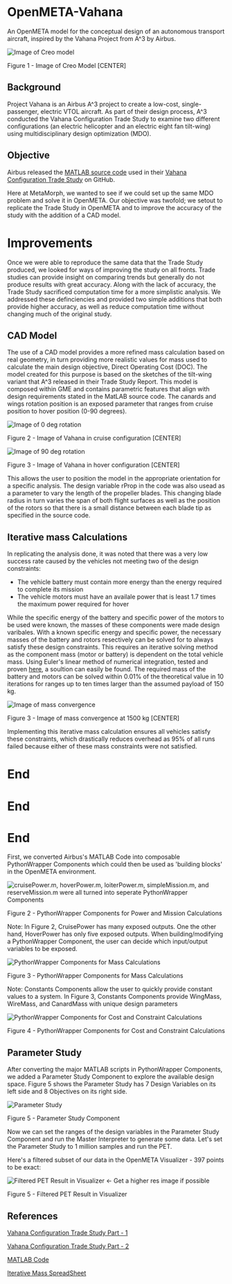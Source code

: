 # OpenMETA-Vahana
An OpenMETA model for the conceptual design of an autonomous transport aircraft, inspired by the Vahana Project from A^3 by Airbus.

![Image of Creo model](Vahana_V2_2.PNG "Image of Creo model")

Figure 1 - Image of Creo Model [CENTER]

## Background
Project Vahana is an Airbus A^3 project to create a low-cost, single-passenger, electric VTOL aircraft. As part of their design process, A^3 conducted the Vahana Configuration Trade Study to examine two different configurations (an electric helicopter and an electric eight fan tilt-wing) using multidisciplinary design optimization (MDO). 

## Objective
Airbus released the [MATLAB source code](https://github.com/VahanaOpenSource/vahanaTradeStudy) used in their [Vahana Configuration Trade Study](https://vahana.aero/vahana-configuration-trade-study-part-ii-1edcdac8ad93) on GitHub.

Here at MetaMorph, we wanted to see if we could set up the same MDO problem and solve it in OpenMETA.  Our objective was twofold; we setout to replicate the Trade Study in OpenMETA and to improve the accuracy of the study with the addition of a CAD model. 

# Improvements
Once we were able to reproduce the same data that the Trade Study produced, we looked for ways of improving the study on all fronts. Trade studies can provide insight on comparing trends but generally do not produce results with great accuracy. Along with the lack of accuracy, the Trade Study sacrificed computation time for a more simplistic analysis. We addressed these definciencies and provided two simple additions that both provide higher accuracy, as well as reduce computation time without changing much of the original study. 

## CAD Model
The use of a CAD model provides a more refined mass calculation based on real geometry, in turn providing more realistic values for mass used to calculate the main design objective, Direct Operating Cost (DOC). The model created for this purpose is based on the sketches of the tilt-wing variant that A^3 released in their Trade Study Report. This model is composed within GME and contains parametric features that align with design requirements stated in the MatLAB source code. The canards and wings rotation position is an exposed parameter that ranges from cruise position to hover position (0-90 degrees).

![Image of 0 deg rotation](Vahana_V2_0Deg.PNG "Image of Vahana in cruise configuration")

Figure 2 - Image of Vahana in cruise configuration [CENTER]

![Image of 90 deg rotation](Vahana_V2_90Deg.PNG "Image of Vahana in hover configuration")

Figure 3 - Image of Vahana in hover configuration [CENTER]

This allows the user to position the model in the appropriate orientation for a specific analysis. The design variable rProp in the code was also usead as a parameter to vary the length of the propeller blades. This changing blade radius in turn varies the span of both flight surfaces as well as the position of the rotors so that there is a small distance between each blade tip as specified in the source code.  

## Iterative mass Calculations
In replicating the analysis done, it was noted that there was a very low success rate caused by the vehicles not meeting two of the design constraints:

* The vehicle battery must contain more energy than the energy required to complete its mission 
* The vehicle motors must have an availale power that is least 1.7 times the maximum power required for hover

While the specific energy of the battery and specific power of the motors to be used were known, the masses of these components were made design varibales. With a known specific energy and specific power, the necessary masses of the battery and rotors resectively 
can be solved for to always satisfy these design constraints. This requires an iterative solving method as the component mass (motor or battery) is dependent on the total vehicle mass. Using Euler's linear method of numerical integration, tested and proven [here](https://docs.google.com/spreadsheets/d/170VYNoF4OTg8ZG605DoPC1EO5k4rxNIF8a00Ac6IGiI/edit?usp=sharing), a soultion can easily be found. The required mass of the battery and motors can be solved within 0.01% of the theoretical value in 10 iterations for ranges up to ten times larger than the assumed payload of 150 kg. 

![Image of mass convergence](mass_convergence.PNG "Mass convergence at 1500kg")

Figure 3 - Image of mass convergence at 1500 kg [CENTER]

Implementing this iterative mass calculation ensures all vehicles satisfy these constraints, which drastically reduces overhead as 95% of all runs failed because either of these mass constraints were not satisfied. 

# End
# End
# End

First, we converted Airbus's MATLAB Code into composable PythonWrapper Components which could then be used as 'building blocks' in the OpenMETA environment.


![cruisePower.m, hoverPower.m, loiterPower.m, simpleMission.m, and reserveMission.m were all turned into seperate PythonWrapper Components](Vahana_PET_Power.PNG)

Figure 2 - PythonWrapper Components for Power and Mission Calculations

Note: In Figure 2, CruisePower has many exposed outputs. One the other hand, HoverPower has only five exposed outputs. When building/modifying a PythonWrapper Component, the user can decide which input/output variables to be exposed.


![PythonWrapper Components for Mass Calculations](Vahana_PET_MassCalcs.PNG)

Figure 3 - PythonWrapper Components for Mass Calculations

Note: Constants Components allow the user to quickly provide constant values to a system. In Figure 3, Constants Components provide WingMass, WireMass, and CanardMass with unique design parameters

![PythonWrapper Components for Cost and Constraint Calculations](Vahana_PET_CostAndConstraints.PNG)

Figure 4 - PythonWrapper Components for Cost and Constraint Calculations

## Parameter Study
After converting the major MATLAB scripts in PythonWrapper Components, we added a Parameter Study Component to explore the available design space. Figure 5 shows the Parameter Study has 7 Design Variables on its left side and 8 Objectives on its right side.


![Parameter Study](Vahana_PET_ParameterStudy.PNG)

Figure 5 - Parameter Study Component




Now we can set the ranges of the design variables in the Parameter Study Component and run the Master Interpreter to generate some data. Let's set the Parameter Study to 1 million samples and run the PET.

Here's a filtered subset of our data in the OpenMETA Visualizer - 397 points to be exact:

![Filtered PET Result in Visualizer](1MilFilteredVisualizerResults.PNG) <- Get a higher res image if possible

Figure 5 - Filtered PET Result in Visualizer


## References
[Vahana Configuration Trade Study Part - 1](https://vahana.aero/vahana-configuration-trade-study-part-i-47729eed1cdf)

[Vahana Configuration Trade Study Part - 2](https://vahana.aero/vahana-configuration-trade-study-part-ii-1edcdac8ad93)

[MATLAB Code](https://github.com/VahanaOpenSource/vahanaTradeStudy)

[Iterative Mass SpreadSheet]()
